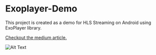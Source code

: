 # Exoplayer-Demo

This project is created as a demo for HLS Streaming on Android using ExoPlayer library.

[Checkout the medium article.](https://medium.com/@ishanvohra2/hls-video-streaming-using-exoplayer-on-android-a146d9a09be7)

![Alt Text](https://github.com/ishanvohra2/Exoplayer-Demo/blob/main/giphy.gif)
